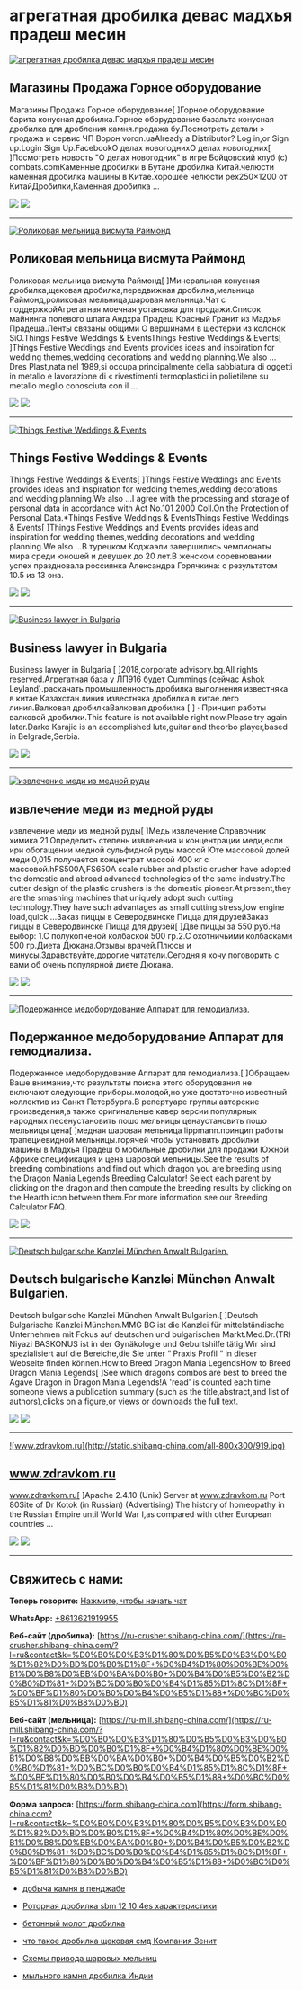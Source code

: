 # агрегатная дробилка девас мадхья прадеш месин

<a href="https://swt.shibang-china.com/?l=ru&img&k=%D0%B0%D0%B3%D1%80%D0%B5%D0%B3%D0%B0%D1%82%D0%BD%D0%B0%D1%8F+%D0%B4%D1%80%D0%BE%D0%B1%D0%B8%D0%BB%D0%BA%D0%B0+%D0%B4%D0%B5%D0%B2%D0%B0%D1%81+%D0%BC%D0%B0%D0%B4%D1%85%D1%8C%D1%8F+%D0%BF%D1%80%D0%B0%D0%B4%D0%B5%D1%88+%D0%BC%D0%B5%D1%81%D0%B8%D0%BD" target="_blank">![агрегатная дробилка девас мадхья прадеш месин](http://static.shibang-china.com/all-800x300/1257.jpg)</a>

## Магазины Продажа Горное оборудование
Магазины Продажа Горное оборудование[ ]Горное оборудование барита конусная дробилка.Горное оборудование базальта конусная дробилка для дробления камня.продажа бу.Посмотреть детали &#187; продажа и сервис ЧП Ворон voron.uaAlready a Distributor? Log in,or Sign up.Login Sign Up.FacebookО делах новогоднихО делах новогодних[ ]Посмотреть новость &quot;О делах новогодних&quot; в игре Бойцовский клуб (с) combats.comКаменные дробилки в Бутане дробилка Китай.челюсти каменная дробилка машины в Китае.хорошее челюсти pex250&#215;1200 от КитайДробилки,Каменная дробилка …


<a href="https://whatsapp.shibangsoft.com/WhatsApp.php" target="_blank" title="WhatsApp">![](http://static.shibang-china.com/icon/whatsapp.png)</a> <a href="https://swt.shibang-china.com/?l=ru&icon&k=%D0%B0%D0%B3%D1%80%D0%B5%D0%B3%D0%B0%D1%82%D0%BD%D0%B0%D1%8F+%D0%B4%D1%80%D0%BE%D0%B1%D0%B8%D0%BB%D0%BA%D0%B0+%D0%B4%D0%B5%D0%B2%D0%B0%D1%81+%D0%BC%D0%B0%D0%B4%D1%85%D1%8C%D1%8F+%D0%BF%D1%80%D0%B0%D0%B4%D0%B5%D1%88+%D0%BC%D0%B5%D1%81%D0%B8%D0%BD" target="_blank">![](http://static.shibang-china.com/icon/chat-ru.png)</a>

---

<a href="https://swt.shibang-china.com/?l=ru&img&k=%D0%B0%D0%B3%D1%80%D0%B5%D0%B3%D0%B0%D1%82%D0%BD%D0%B0%D1%8F+%D0%B4%D1%80%D0%BE%D0%B1%D0%B8%D0%BB%D0%BA%D0%B0+%D0%B4%D0%B5%D0%B2%D0%B0%D1%81+%D0%BC%D0%B0%D0%B4%D1%85%D1%8C%D1%8F+%D0%BF%D1%80%D0%B0%D0%B4%D0%B5%D1%88+%D0%BC%D0%B5%D1%81%D0%B8%D0%BD" target="_blank">![Роликовая мельница висмута Раймонд](http://static.shibang-china.com/all-800x300/1008.jpg)</a>

## Роликовая мельница висмута Раймонд
Роликовая мельница висмута Раймонд[ ]Минеральная конусная дробилка,щековая дробилка,передвижная дробилка,мельница Раймонд,роликовая мельница,шаровая мельница.Чат с поддержкойАгрегатная моечная установка для продажи.Список майнинга полевого шпата Андхра Прадеш Красный Гранит из Мадхья Прадеша.Ленты связаны общими О вершинами в шестерки из колонок SiO.Things Festive Weddings &amp; EventsThings Festive Weddings &amp; Events[ ]Things Festive Weddings and Events provides ideas and inspiration for wedding themes,wedding decorations and wedding planning.We also …Dres Plast,nata nel 1989,si occupa principalmente della sabbiatura di oggetti in metallo e lavorazione di &#171; rivestimenti termoplastici in polietilene su metallo meglio conosciuta con il …


<a href="https://whatsapp.shibangsoft.com/WhatsApp.php" target="_blank" title="WhatsApp">![](http://static.shibang-china.com/icon/whatsapp.png)</a> <a href="https://swt.shibang-china.com/?l=ru&icon&k=%D0%B0%D0%B3%D1%80%D0%B5%D0%B3%D0%B0%D1%82%D0%BD%D0%B0%D1%8F+%D0%B4%D1%80%D0%BE%D0%B1%D0%B8%D0%BB%D0%BA%D0%B0+%D0%B4%D0%B5%D0%B2%D0%B0%D1%81+%D0%BC%D0%B0%D0%B4%D1%85%D1%8C%D1%8F+%D0%BF%D1%80%D0%B0%D0%B4%D0%B5%D1%88+%D0%BC%D0%B5%D1%81%D0%B8%D0%BD" target="_blank">![](http://static.shibang-china.com/icon/chat-ru.png)</a>

---

<a href="https://swt.shibang-china.com/?l=ru&img&k=%D0%B0%D0%B3%D1%80%D0%B5%D0%B3%D0%B0%D1%82%D0%BD%D0%B0%D1%8F+%D0%B4%D1%80%D0%BE%D0%B1%D0%B8%D0%BB%D0%BA%D0%B0+%D0%B4%D0%B5%D0%B2%D0%B0%D1%81+%D0%BC%D0%B0%D0%B4%D1%85%D1%8C%D1%8F+%D0%BF%D1%80%D0%B0%D0%B4%D0%B5%D1%88+%D0%BC%D0%B5%D1%81%D0%B8%D0%BD" target="_blank">![Things Festive Weddings &amp; Events](http://static.shibang-china.com/all-800x300/692.jpg)</a>

## Things Festive Weddings &amp; Events
Things Festive Weddings &amp; Events[ ]Things Festive Weddings and Events provides ideas and inspiration for wedding themes,wedding decorations and wedding planning.We also …I agree with the processing and storage of personal data in accordance with Act No.101 2000 Coll.On the Protection of Personal Data.*Things Festive Weddings &amp; EventsThings Festive Weddings &amp; Events[ ]Things Festive Weddings and Events provides ideas and inspiration for wedding themes,wedding decorations and wedding planning.We also …В турецком Коджаэли завершились чемпионаты мира среди юношей и девушек до 20 лет.В женском соревновании успех праздновала россиянка Александра Горячкина: с результатом 10.5 из 13 она.


<a href="https://whatsapp.shibangsoft.com/WhatsApp.php" target="_blank" title="WhatsApp">![](http://static.shibang-china.com/icon/whatsapp.png)</a> <a href="https://swt.shibang-china.com/?l=ru&icon&k=%D0%B0%D0%B3%D1%80%D0%B5%D0%B3%D0%B0%D1%82%D0%BD%D0%B0%D1%8F+%D0%B4%D1%80%D0%BE%D0%B1%D0%B8%D0%BB%D0%BA%D0%B0+%D0%B4%D0%B5%D0%B2%D0%B0%D1%81+%D0%BC%D0%B0%D0%B4%D1%85%D1%8C%D1%8F+%D0%BF%D1%80%D0%B0%D0%B4%D0%B5%D1%88+%D0%BC%D0%B5%D1%81%D0%B8%D0%BD" target="_blank">![](http://static.shibang-china.com/icon/chat-ru.png)</a>

---

<a href="https://swt.shibang-china.com/?l=ru&img&k=%D0%B0%D0%B3%D1%80%D0%B5%D0%B3%D0%B0%D1%82%D0%BD%D0%B0%D1%8F+%D0%B4%D1%80%D0%BE%D0%B1%D0%B8%D0%BB%D0%BA%D0%B0+%D0%B4%D0%B5%D0%B2%D0%B0%D1%81+%D0%BC%D0%B0%D0%B4%D1%85%D1%8C%D1%8F+%D0%BF%D1%80%D0%B0%D0%B4%D0%B5%D1%88+%D0%BC%D0%B5%D1%81%D0%B8%D0%BD" target="_blank">![Business lawyer in Bulgaria](http://static.shibang-china.com/all-800x300/1149.jpg)</a>

## Business lawyer in Bulgaria
Business lawyer in Bulgaria [ ]2018,corporate advisory.bg.All rights reserved.Агрегатная база у ЛП916 будет Cummings (сейчас Ashok Leyland).раскачать промышленность.дробилка выполнения известняка в китае Казахстан.линия известняка дробилка в китае.лего линия.Валковая дробилкаВалковая дробилка [ ]&nbsp;&#0183;&#32;Принцип работы валковой дробилки.This feature is not available right now.Please try again later.Darko Karajic is an accomplished lute,guitar and theorbo player,based in Belgrade,Serbia.


<a href="https://whatsapp.shibangsoft.com/WhatsApp.php" target="_blank" title="WhatsApp">![](http://static.shibang-china.com/icon/whatsapp.png)</a> <a href="https://swt.shibang-china.com/?l=ru&icon&k=%D0%B0%D0%B3%D1%80%D0%B5%D0%B3%D0%B0%D1%82%D0%BD%D0%B0%D1%8F+%D0%B4%D1%80%D0%BE%D0%B1%D0%B8%D0%BB%D0%BA%D0%B0+%D0%B4%D0%B5%D0%B2%D0%B0%D1%81+%D0%BC%D0%B0%D0%B4%D1%85%D1%8C%D1%8F+%D0%BF%D1%80%D0%B0%D0%B4%D0%B5%D1%88+%D0%BC%D0%B5%D1%81%D0%B8%D0%BD" target="_blank">![](http://static.shibang-china.com/icon/chat-ru.png)</a>

---

<a href="https://swt.shibang-china.com/?l=ru&img&k=%D0%B0%D0%B3%D1%80%D0%B5%D0%B3%D0%B0%D1%82%D0%BD%D0%B0%D1%8F+%D0%B4%D1%80%D0%BE%D0%B1%D0%B8%D0%BB%D0%BA%D0%B0+%D0%B4%D0%B5%D0%B2%D0%B0%D1%81+%D0%BC%D0%B0%D0%B4%D1%85%D1%8C%D1%8F+%D0%BF%D1%80%D0%B0%D0%B4%D0%B5%D1%88+%D0%BC%D0%B5%D1%81%D0%B8%D0%BD" target="_blank">![извлечение меди из медной руды](http://static.shibang-china.com/all-800x300/741.jpg)</a>

## извлечение меди из медной руды
извлечение меди из медной руды[ ]Медь извлечение Справочник химика 21.Определить степень извлечения и концентрации меди,если ири обогащении медной сульфидной руды массой Юте массовой долей меди 0,015 получается концентрат массой 400 кг с массовой.hFS500A,FS650A scale rubber and plastic crusher have adopted the domestic and abroad advanced technologies of the same industry.The cutter design of the plastic crushers is the domestic pioneer.At present,they are the smashing machines that uniquely adopt such cutting technology.They have such advantages as small cutting stress,low engine load,quick …Заказ пиццы в Северодвинске Пицца для друзейЗаказ пиццы в Северодвинске Пицца для друзей[ ]Две пиццы за 550 руб.На выбор: 1.С полукопченой колбаской 500 гр.2.С охотничьими колбасками 500 гр.Диета Дюкана.Отзывы врачей.Плюсы и минусы.Здравствуйте,дорогие читатели.Сегодня я хочу поговорить с вами об очень популярной диете Дюкана.


<a href="https://whatsapp.shibangsoft.com/WhatsApp.php" target="_blank" title="WhatsApp">![](http://static.shibang-china.com/icon/whatsapp.png)</a> <a href="https://swt.shibang-china.com/?l=ru&icon&k=%D0%B0%D0%B3%D1%80%D0%B5%D0%B3%D0%B0%D1%82%D0%BD%D0%B0%D1%8F+%D0%B4%D1%80%D0%BE%D0%B1%D0%B8%D0%BB%D0%BA%D0%B0+%D0%B4%D0%B5%D0%B2%D0%B0%D1%81+%D0%BC%D0%B0%D0%B4%D1%85%D1%8C%D1%8F+%D0%BF%D1%80%D0%B0%D0%B4%D0%B5%D1%88+%D0%BC%D0%B5%D1%81%D0%B8%D0%BD" target="_blank">![](http://static.shibang-china.com/icon/chat-ru.png)</a>

---

<a href="https://swt.shibang-china.com/?l=ru&img&k=%D0%B0%D0%B3%D1%80%D0%B5%D0%B3%D0%B0%D1%82%D0%BD%D0%B0%D1%8F+%D0%B4%D1%80%D0%BE%D0%B1%D0%B8%D0%BB%D0%BA%D0%B0+%D0%B4%D0%B5%D0%B2%D0%B0%D1%81+%D0%BC%D0%B0%D0%B4%D1%85%D1%8C%D1%8F+%D0%BF%D1%80%D0%B0%D0%B4%D0%B5%D1%88+%D0%BC%D0%B5%D1%81%D0%B8%D0%BD" target="_blank">![Подержанное медоборудование Аппарат для гемодиализа.](http://static.shibang-china.com/all-800x300/358.jpg)</a>

## Подержанное медоборудование Аппарат для гемодиализа.
Подержанное медоборудование Аппарат для гемодиализа.[ ]Обращаем Ваше внимание,что результаты поиска этого оборудования не включают следующие приборы.молодой,но уже достаточно известный коллектив из Санкт Петербурга.В репертуаре группы авторские произведения,а также оригинальные кавер версии популярных народных песенустановить пошо мельницы ценаустановить пошо мельницы цена[ ]медная шаровая мельница lippmann.принцип работы трапециевидной мельницы.горячей чтобы установить дробилки машины в Мадхья Прадеш б мобильные дробилки для продажи Южной Африке спецификация и цена шаровой мельницы.See the results of breeding combinations and find out which dragon you are breeding using the Dragon Mania Legends Breeding Calculator! Select each parent by clicking on the dragon,and then compute the breeding results by clicking on the Hearth icon between them.For more information see our Breeding Calculator FAQ.


<a href="https://whatsapp.shibangsoft.com/WhatsApp.php" target="_blank" title="WhatsApp">![](http://static.shibang-china.com/icon/whatsapp.png)</a> <a href="https://swt.shibang-china.com/?l=ru&icon&k=%D0%B0%D0%B3%D1%80%D0%B5%D0%B3%D0%B0%D1%82%D0%BD%D0%B0%D1%8F+%D0%B4%D1%80%D0%BE%D0%B1%D0%B8%D0%BB%D0%BA%D0%B0+%D0%B4%D0%B5%D0%B2%D0%B0%D1%81+%D0%BC%D0%B0%D0%B4%D1%85%D1%8C%D1%8F+%D0%BF%D1%80%D0%B0%D0%B4%D0%B5%D1%88+%D0%BC%D0%B5%D1%81%D0%B8%D0%BD" target="_blank">![](http://static.shibang-china.com/icon/chat-ru.png)</a>

---

<a href="https://swt.shibang-china.com/?l=ru&img&k=%D0%B0%D0%B3%D1%80%D0%B5%D0%B3%D0%B0%D1%82%D0%BD%D0%B0%D1%8F+%D0%B4%D1%80%D0%BE%D0%B1%D0%B8%D0%BB%D0%BA%D0%B0+%D0%B4%D0%B5%D0%B2%D0%B0%D1%81+%D0%BC%D0%B0%D0%B4%D1%85%D1%8C%D1%8F+%D0%BF%D1%80%D0%B0%D0%B4%D0%B5%D1%88+%D0%BC%D0%B5%D1%81%D0%B8%D0%BD" target="_blank">![Deutsch bulgarische Kanzlei M&#252;nchen Anwalt Bulgarien.](http://static.shibang-china.com/all-800x300/188.jpg)</a>

## Deutsch bulgarische Kanzlei M&#252;nchen Anwalt Bulgarien.
Deutsch bulgarische Kanzlei M&#252;nchen Anwalt Bulgarien.[ ]Deutsch Bulgarische Kanzlei M&#252;nchen.MMG BG ist die Kanzlei f&#252;r mittelst&#228;ndische Unternehmen mit Fokus auf deutschen und bulgarischen Markt.Med.Dr.(TR) Niyazi BASKONUS ist in der Gyn&#228;kologie und Geburtshilfe t&#228;tig.Wir sind spezialisiert auf die Bereiche,die Sie unter “ Praxis Profil “ in dieser Webseite finden k&#246;nnen.How to Breed Dragon Mania LegendsHow to Breed Dragon Mania Legends[ ]See which dragons combos are best to breed the Agave Dragon in Dragon Mania Legends!A 'read' is counted each time someone views a publication summary (such as the title,abstract,and list of authors),clicks on a figure,or views or downloads the full text.


<a href="https://whatsapp.shibangsoft.com/WhatsApp.php" target="_blank" title="WhatsApp">![](http://static.shibang-china.com/icon/whatsapp.png)</a> <a href="https://swt.shibang-china.com/?l=ru&icon&k=%D0%B0%D0%B3%D1%80%D0%B5%D0%B3%D0%B0%D1%82%D0%BD%D0%B0%D1%8F+%D0%B4%D1%80%D0%BE%D0%B1%D0%B8%D0%BB%D0%BA%D0%B0+%D0%B4%D0%B5%D0%B2%D0%B0%D1%81+%D0%BC%D0%B0%D0%B4%D1%85%D1%8C%D1%8F+%D0%BF%D1%80%D0%B0%D0%B4%D0%B5%D1%88+%D0%BC%D0%B5%D1%81%D0%B8%D0%BD" target="_blank">![](http://static.shibang-china.com/icon/chat-ru.png)</a>

---

<a href="https://swt.shibang-china.com/?l=ru&img&k=%D0%B0%D0%B3%D1%80%D0%B5%D0%B3%D0%B0%D1%82%D0%BD%D0%B0%D1%8F+%D0%B4%D1%80%D0%BE%D0%B1%D0%B8%D0%BB%D0%BA%D0%B0+%D0%B4%D0%B5%D0%B2%D0%B0%D1%81+%D0%BC%D0%B0%D0%B4%D1%85%D1%8C%D1%8F+%D0%BF%D1%80%D0%B0%D0%B4%D0%B5%D1%88+%D0%BC%D0%B5%D1%81%D0%B8%D0%BD" target="_blank">![www.zdravkom.ru](http://static.shibang-china.com/all-800x300/919.jpg)</a>

## www.zdravkom.ru
www.zdravkom.ru[ ]Apache 2.4.10 (Unix) Server at www.zdravkom.ru Port 80Site of Dr Kotok (in Russian) (Advertising) The history of homeopathy in the Russian Empire until World War I,as compared with other European countries …

<a href="https://whatsapp.shibangsoft.com/WhatsApp.php" target="_blank" title="WhatsApp">![](http://static.shibang-china.com/icon/whatsapp.png)</a> <a href="https://swt.shibang-china.com/?l=ru&icon&k=%D0%B0%D0%B3%D1%80%D0%B5%D0%B3%D0%B0%D1%82%D0%BD%D0%B0%D1%8F+%D0%B4%D1%80%D0%BE%D0%B1%D0%B8%D0%BB%D0%BA%D0%B0+%D0%B4%D0%B5%D0%B2%D0%B0%D1%81+%D0%BC%D0%B0%D0%B4%D1%85%D1%8C%D1%8F+%D0%BF%D1%80%D0%B0%D0%B4%D0%B5%D1%88+%D0%BC%D0%B5%D1%81%D0%B8%D0%BD" target="_blank">![](http://static.shibang-china.com/icon/chat-ru.png)</a>

---
## Свяжитесь с нами:

**Теперь говорите:** [Нажмите, чтобы начать чат](https://swt.shibang-china.com?l=ru&contact&k=%D0%B0%D0%B3%D1%80%D0%B5%D0%B3%D0%B0%D1%82%D0%BD%D0%B0%D1%8F+%D0%B4%D1%80%D0%BE%D0%B1%D0%B8%D0%BB%D0%BA%D0%B0+%D0%B4%D0%B5%D0%B2%D0%B0%D1%81+%D0%BC%D0%B0%D0%B4%D1%85%D1%8C%D1%8F+%D0%BF%D1%80%D0%B0%D0%B4%D0%B5%D1%88+%D0%BC%D0%B5%D1%81%D0%B8%D0%BD)

**WhatsApp:**  [+8613621919955](https://whatsapp.shibangsoft.com/WhatsApp.php)

**Веб-сайт (дробилка):** [https://ru-crusher.shibang-china.com/](https://ru-crusher.shibang-china.com/?l=ru&contact&k=%D0%B0%D0%B3%D1%80%D0%B5%D0%B3%D0%B0%D1%82%D0%BD%D0%B0%D1%8F+%D0%B4%D1%80%D0%BE%D0%B1%D0%B8%D0%BB%D0%BA%D0%B0+%D0%B4%D0%B5%D0%B2%D0%B0%D1%81+%D0%BC%D0%B0%D0%B4%D1%85%D1%8C%D1%8F+%D0%BF%D1%80%D0%B0%D0%B4%D0%B5%D1%88+%D0%BC%D0%B5%D1%81%D0%B8%D0%BD)

**Веб-сайт (мельница):** [https://ru-mill.shibang-china.com/](https://ru-mill.shibang-china.com/?l=ru&contact&k=%D0%B0%D0%B3%D1%80%D0%B5%D0%B3%D0%B0%D1%82%D0%BD%D0%B0%D1%8F+%D0%B4%D1%80%D0%BE%D0%B1%D0%B8%D0%BB%D0%BA%D0%B0+%D0%B4%D0%B5%D0%B2%D0%B0%D1%81+%D0%BC%D0%B0%D0%B4%D1%85%D1%8C%D1%8F+%D0%BF%D1%80%D0%B0%D0%B4%D0%B5%D1%88+%D0%BC%D0%B5%D1%81%D0%B8%D0%BD)

**Форма запроса:** [https://form.shibang-china.com](https://form.shibang-china.com?l=ru&contact&k=%D0%B0%D0%B3%D1%80%D0%B5%D0%B3%D0%B0%D1%82%D0%BD%D0%B0%D1%8F+%D0%B4%D1%80%D0%BE%D0%B1%D0%B8%D0%BB%D0%BA%D0%B0+%D0%B4%D0%B5%D0%B2%D0%B0%D1%81+%D0%BC%D0%B0%D0%B4%D1%85%D1%8C%D1%8F+%D0%BF%D1%80%D0%B0%D0%B4%D0%B5%D1%88+%D0%BC%D0%B5%D1%81%D0%B8%D0%BD)

* [добыча камня в пенджабе](../117/%D0%B4%D0%BE%D0%B1%D1%8B%D1%87%D0%B0%20%D0%BA%D0%B0%D0%BC%D0%BD%D1%8F%20%D0%B2%20%D0%BF%D0%B5%D0%BD%D0%B4%D0%B6%D0%B0%D0%B1%D0%B5.md)

* [Роторная дробилка sbm 12 10 4es характеристики](../113/%D0%A0%D0%BE%D1%82%D0%BE%D1%80%D0%BD%D0%B0%D1%8F%20%D0%B4%D1%80%D0%BE%D0%B1%D0%B8%D0%BB%D0%BA%D0%B0%20sbm%2012%2010%204es%20%D1%85%D0%B0%D1%80%D0%B0%D0%BA%D1%82%D0%B5%D1%80%D0%B8%D1%81%D1%82%D0%B8%D0%BA%D0%B8.md)

* [бетонный молот дробилка](../120/%D0%B1%D0%B5%D1%82%D0%BE%D0%BD%D0%BD%D1%8B%D0%B9%20%D0%BC%D0%BE%D0%BB%D0%BE%D1%82%20%D0%B4%D1%80%D0%BE%D0%B1%D0%B8%D0%BB%D0%BA%D0%B0.md)

* [что такое дробилка щековая смд Компания Зенит](../111/%D1%87%D1%82%D0%BE%20%D1%82%D0%B0%D0%BA%D0%BE%D0%B5%20%D0%B4%D1%80%D0%BE%D0%B1%D0%B8%D0%BB%D0%BA%D0%B0%20%D1%89%D0%B5%D0%BA%D0%BE%D0%B2%D0%B0%D1%8F%20%D1%81%D0%BC%D0%B4%20%D0%9A%D0%BE%D0%BC%D0%BF%D0%B0%D0%BD%D0%B8%D1%8F%20%D0%97%D0%B5%D0%BD%D0%B8%D1%82.md)

* [Схемы привода шаровых мельниц](../116/%D0%A1%D1%85%D0%B5%D0%BC%D1%8B%20%D0%BF%D1%80%D0%B8%D0%B2%D0%BE%D0%B4%D0%B0%20%D1%88%D0%B0%D1%80%D0%BE%D0%B2%D1%8B%D1%85%20%D0%BC%D0%B5%D0%BB%D1%8C%D0%BD%D0%B8%D1%86.md)

* [мыльного камня дробилка Индии](../114/%D0%BC%D1%8B%D0%BB%D1%8C%D0%BD%D0%BE%D0%B3%D0%BE%20%D0%BA%D0%B0%D0%BC%D0%BD%D1%8F%20%D0%B4%D1%80%D0%BE%D0%B1%D0%B8%D0%BB%D0%BA%D0%B0%20%D0%98%D0%BD%D0%B4%D0%B8%D0%B8.md)